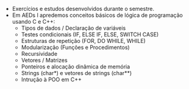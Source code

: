 * Exercícios e estudos desenvolvidos durante o semestre.
* Em AEDs I apredemos conceitos básicos de lógica de programação usando C e C++:
   - Tipos de dados / Declaração de variáveis
   - Testes condicionais (IF, ELSE IF, ELSE, SWITCH CASE)
   - Estruturas de repetição (FOR, DO WHILE, WHILE)
   - Modularização (Funções e Procedimentos)
   - Recursividade
   - Vetores / Matrizes
   - Ponteiros e alocação dinâmica de memória
   - Strings (char*) e vetores de strings (char**)
   - Intrução à POO em C++
